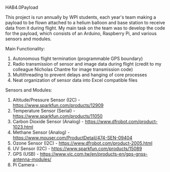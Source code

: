 HAB4.0Payload

This project is run annually by WPI students, each year's team making a payload to be flown attached to a helium balloon and base station to receive data from it during flight. My main task on the team was to develop the code for the payload, which consists of an Arduino, Raspberry Pi, and various sensors and modules.

Main Functionality:
1. Autonomous flight termination (programmable GPS boundary)
2. Radio transmission of sensor and image data during flight (credit to my colleague Nicholas Chantre for image transmission code)
3. Multithreading to prevent delays and hanging of core processes
3. Neat organization of sensor data into Excel compatible files

Sensors and Modules:
1. Altitude/Pressure Sensor (I2C) - https://www.sparkfun.com/products/12909
2. Temperature Sensor (Serial) - https://www.sparkfun.com/products/11050
3. Carbon Dioxide Sensor (Analog) - https://www.dfrobot.com/product-1023.html
4. Methane Sensor (Analog) - https://www.mouser.com/ProductDetail/474-SEN-09404
5. Ozone Sensor (I2C) - https://www.dfrobot.com/product-2005.html
6. UV Sensor (I2C) - https://www.sparkfun.com/products/15089
7. GPS (USB) - https://www.yic.com.tw/en/products-en/gps-gnss-antenna-modules/
8. Pi Camera - 
